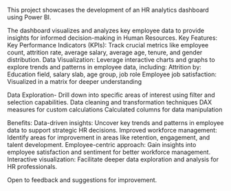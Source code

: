 This project showcases the development of an HR analytics dashboard using Power BI. 

The dashboard visualizes and analyzes key employee data to provide insights for informed decision-making in Human Resources.
Key Features:
Key Performance Indicators (KPIs): Track crucial metrics like employee count, attrition rate, average salary, average age, tenure, and gender distribution.
Data Visualization: Leverage interactive charts and graphs to explore trends and patterns in employee data, including:
Attrition by: Education field, salary slab, age group, job role
Employee job satisfaction: Visualized in a matrix for deeper understanding

Data Exploration- Drill down into specific areas of interest using filter and selection capabilities.
Data cleaning and transformation techniques
DAX measures for custom calculations
Calculated columns for data manipulation

Benefits:
Data-driven insights: Uncover key trends and patterns in employee data to support strategic HR decisions.
Improved workforce management: Identify areas for improvement in areas like retention, engagement, and talent development.
Employee-centric approach: Gain insights into employee satisfaction and sentiment for better workforce management.
Interactive visualization: Facilitate deeper data exploration and analysis for HR professionals.


Open to feedback and suggestions for improvement.
